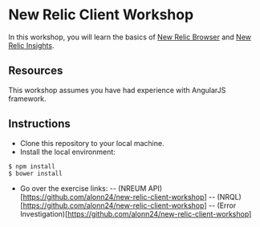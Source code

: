 # New Relic Client Workshop
In this workshop, you will learn the basics of [New Relic Browser](http://newrelic.com/browser-monitoring) and [New Relic Insights](http://newrelic.com/insights).

## Resources
This workshop assumes you have had experience with AngularJS framework.

## Instructions
- Clone this repository to your local machine.
- Install the local environment:
```
$ npm install
$ bower install
```
- Go over the exercise links:
-- (NREUM API)[https://github.com/alonn24/new-relic-client-workshop]
-- (NRQL)[https://github.com/alonn24/new-relic-client-workshop]
-- (Error Investigation)[https://github.com/alonn24/new-relic-client-workshop]



